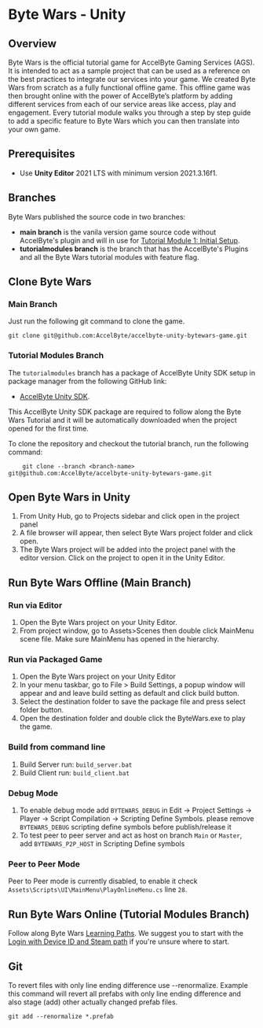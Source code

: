 # Byte Wars - Unity

## Overview

Byte Wars is the official tutorial game for AccelByte Gaming Services (AGS). It is intended to act as a sample project that can be used as a reference on the best practices to integrate our services into your game. We created Byte Wars from scratch as a fully functional offline game. This offline game was then brought online with the power of AccelByte’s platform by adding different services from each of our service areas like access, play and engagement. Every tutorial module walks you through a step by step guide to add a specific feature to Byte Wars which you can then translate into your own game.

## Prerequisites

* Use **Unity Editor** 2021 LTS with minimum version 2021.3.16f1.

## Branches

Byte Wars published the source code in two branches:
* **main branch** is the vanila version game source code without AccelByte's plugin and will in use for [Tutorial Module 1: Initial Setup](https://docs-preview.accelbyte.io/gaming-services/tutorials/unity/module-1/).
* **tutorialmodules branch** is the branch that has the AccelByte's Plugins and all the Byte Wars tutorial modules with feature flag.

## Clone Byte Wars

### Main Branch

Just run the following git command to clone the game.
```batch
git clone git@github.com:AccelByte/accelbyte-unity-bytewars-game.git
```
### Tutorial Modules Branch

The `tutorialmodules` branch has a package of AccelByte Unity SDK setup in package manager from the following GitHub link:
* [AccelByte Unity SDK](https://github.com/AccelByte/accelbyte-unity-sdk).

This AccelByte Unity SDK package are required to follow along the Byte Wars Tutorial and it will be automatically downloaded when the project opened for the first time.

To clone the repository and checkout the tutorial branch, run the following command:

```batch
    git clone --branch <branch-name> git@github.com:AccelByte/accelbyte-unity-bytewars-game.git
```

## Open Byte Wars in Unity

1. From Unity Hub, go to Projects sidebar and click open in the project panel 
2. A file browser will appear, then select Byte Wars project folder and click open. 
3. The Byte Wars project will be added into the project panel with the editor version. Click on the project to open it in the Unity Editor.

## Run Byte Wars Offline (Main Branch)

### Run via Editor

1. Open the Byte Wars project on your Unity Editor. 
2. From project window, go to Assets>Scenes then double click MainMenu scene file. Make sure MainMenu has opened in the hierarchy.

### Run via Packaged Game

1. Open the Byte Wars project on your Unity Editor 
2. In your menu taskbar, go to File > Build Settings, a popup window will appear and and leave build setting as default and click build button.
3. Select the destination folder to save the package file and press select folder button.
4. Open the destination folder and double click the ByteWars.exe to play the game.

### Build from command line
1. Build Server run: `build_server.bat`
2. Build Client run: `build_client.bat`

### Debug Mode
1. To enable debug mode add `BYTEWARS_DEBUG` in Edit -> Project Settings -> Player -> Script Compilation -> Scripting Define Symbols. please remove `BYTEWARS_DEBUG` scripting define symbols before publish/release it 
2. To test peer to peer server and act as host on branch `Main` or `Master`, add `BYTEWARS_P2P_HOST` in Scripting Define symbols

### Peer to Peer Mode
Peer to Peer mode is currently disabled, to enable it check `Assets\Scripts\UI\MainMenu\PlayOnlineMenu.cs` line `28`.

## Run Byte Wars Online (Tutorial Modules Branch)
Follow along Byte Wars [Learning Paths](https://docs.accelbyte.io/gaming-services/tutorials/byte-wars/unreal-engine/learning-paths/). We suggest you to start with the [Login with Device ID and Steam path](https://docs.accelbyte.io/gaming-services/tutorials/byte-wars/unreal-engine/learning-paths/authentication/unreal-path-login-device-id-and-steam/) if you're unsure where to start.

## Git
To revert files with only line ending difference use --renormalize. Example this command will revert all prefabs with only line ending difference and also stage (add) other actually changed prefab files. 
```
git add --renormalize *.prefab
```
